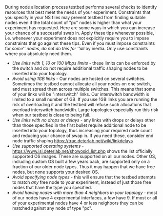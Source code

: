 During node allocation process testbed performs several checks to identify resources that best meet the needs of your experiment. Constraints that you specify in your NS files may prevent testbed from finding suitable nodes even if the total count of "pc" nodes is higher than what your experiment has requested. Here are some ways in which you can increase your chance of a successful swap in. Apply these tips whenever possible, i.e. whenever your experiment does not explicitly require you to impose constraints that go against these tips. Even if you must impose constraints for _some'' nodes, do not do this for ''all_ by inertia. Only use constraints where you absolutely need them.

* *Use links with 1, 10 or 100 Mbps limits* - these limits can be enforced by the switch and do not require additional traffic shaping nodes to be inserted into your topology. 
* *Avoid using 1GB links* - Our nodes are hosted on several switches. Sometimes the testbed cannot allocate all your nodes on one switch, and must spread them across multiple switches. This means that some of your links will be "interswitch" links. Our interswitch bandwidth is limited to a small number of GB. If you use 1GB links you are running the risk of overloading it and the testbed will refuse such allocations that overload interswitch bandwidth. Large topologies especially run this risk when our testbed is close to being full. 
* *Use links with no drops or delays* - any links with drops or delays other than those specified in the first bullet require additional node to be inserted into your topology, thus increasing your required node count and reducing your chance of swap in. If you need these, consider end node traffic shaping https://trac.deterlab.net/wiki/linkdelays
* *Use supported operating systems* - https://www.isi.deterlab.net/showosid_list.php shows the list officially supported OS images. These are supported on all our nodes. Other OS, including custom OS built a few years back, are supported only on a fraction of our older node types. Thus it may happen that we have free nodes, but none supports your desired OS. 
* *Avoid specifying node types* - this will ensure that the testbed attempts to match _any_ free node to your experiment, instead of just those free nodes that have the type you specified.
* *Avoid having nodes with more than 4 neighbors in your topology* - most of our nodes have 4 experimental interfaces, a few have 9. If most or all of your experimental nodes have 4 or less neighbors they can be matched against any node of type "pc".
